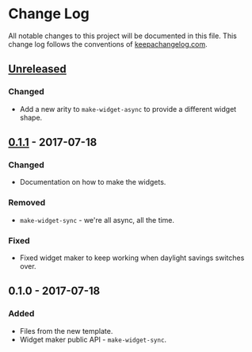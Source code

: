 # Change Log
All notable changes to this project will be documented in this file. This change log follows the conventions of [keepachangelog.com](http://keepachangelog.com/).

## [Unreleased]
### Changed
- Add a new arity to `make-widget-async` to provide a different widget shape.

## [0.1.1] - 2017-07-18
### Changed
- Documentation on how to make the widgets.

### Removed
- `make-widget-sync` - we're all async, all the time.

### Fixed
- Fixed widget maker to keep working when daylight savings switches over.

## 0.1.0 - 2017-07-18
### Added
- Files from the new template.
- Widget maker public API - `make-widget-sync`.

[Unreleased]: https://github.com/your-name/sin/compare/0.1.1...HEAD
[0.1.1]: https://github.com/your-name/sin/compare/0.1.0...0.1.1
